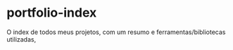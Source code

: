 # portfolio-index
O index de todos meus projetos, com um resumo e ferramentas/bibliotecas utilizadas,
